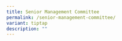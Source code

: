 ```yaml
---
title: Senior Management Committee
permalink: /senior-management-committee/
variant: tiptap
description: ""
---
```

